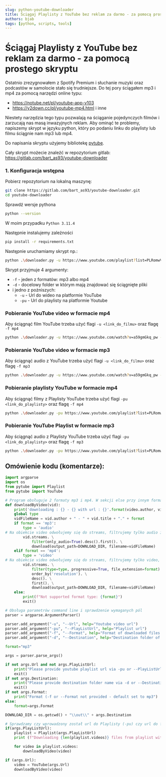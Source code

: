 ```yaml
---
slug: python-youtube-downloader
title: Ściągaj Playlisty z YouTube bez reklam za darmo - za pomocą prostego skryptu
authors: bjab
tags: [python, scripts, tools]
---
```

# Ściągaj Playlisty z YouTube bez reklam za darmo - za pomocą prostego skryptu
Ostatnio zrezygnowałem z Spotify Premium i słuchanie muzyki oraz podcastów w samolocie stało się trudniejsze. Do tej pory ściągałem mp3 i mp4 za pomocą narzędzi online typu:

- https://notube.net/pl/youtube-app-v103
- https://y2down.cc/pl/youtube-mp4.html i inne

Niestety narzędzia tego typu pozwalają na ściąganie pojedynczych filmów i zarzucają nas masą inwazyjnych reklam. Aby ominąć te problemy, napiszemy skrypt w języku python, który po podaniu linku do playlisty lub filmu ściągnie nam mp3 lub mp4.

Do napisania skryptu użyjemy bibliotekę [pytube](https://pytube.io/en/latest/).

Cały skrypt możecie znaleźć w repozytorium gitlab: https://gitlab.com/bart_as93/youtube-downloader
<!-- truncate -->
### 1. Konfiguracja wstępna

Pobierz repozytorium na lokalną maszynę:

```bash
git clone https://gitlab.com/bart_as93/youtube-downloader.git
cd youtube-downloader
```

Sprawdź wersje pythona

```bash
python --version
```

W moim przypadku `Python 3.11.4`

Następnie instalujemy zależności

```bash
pip install -r requirements.txt
```

Następnie uruchamiamy skrypt np.:

```bash
python .\downloader.py -u https://www.youtube.com/playlist?list=PLRomwVsNGznFggOY71VFRH_Wi8IOXj3hb -d music -f mp4
```

Skrypt przyjmuje 4 argumenty:

- `-f` - jeden z formatów: mp3 albo mp4
- `-d` - docelowy folder w którym mają znajdować się ściągnięte pliki
- i jedno z pożniszych:
  - `-u` - Url do wideo na platformie YouTube
  - `-pu` - Url do playlisty na platformie Youtube

### Pobieranie YouTube video w formacie mp4

Aby ściągnąć film YouTube trzeba użyć flagi `-u <link_do_filmu>` oraz flagę `-f mp4`

```bash
python .\downloader.py -u https://www.youtube.com/watch?v=a59gmGkq_pw -d movies -f mp4
```

### Pobieranie YouTube video w formacie mp3

Aby ściągnąć audio z YouTube trzeba użyć flagi `-u <link_do_filmu>` oraz flagę `-f mp3`

```bash
python .\downloader.py -u https://www.youtube.com/watch?v=a59gmGkq_pw -d music -f mp3
```

### Pobieranie playlisty YouTube w formacie mp4

Aby ściągnąć filmy z Playlisty YouTube trzeba użyć flagi `-pu <link_do_playlisty>` oraz flagę `-f mp4`

```bash
python .\downloader.py -pu https://www.youtube.com/playlist?list=PLRomwVsNGznFggOY71VFRH_Wi8IOXj3hb -d music-f mp4
```

### Pobieranie YouTube Playlist w formacie mp3

Aby ściągnąć audio z Playlisty YouTube trzeba użyć flagi `-pu <link_do_playlisty>` oraz flagę `-f mp3`

```bash
python .\downloader.py -pu https://www.youtube.com/playlist?list=PLRomwVsNGznFggOY71VFRH_Wi8IOXj3hb -d movies -f mp3
```

## Omówienie kodu (komentarze):

```python
import argparse
import os
from pytube import Playlist
from pytube import YouTube

# Program obsługuje 2 formaty mp3 i mp4. W sekcji else przy innym formacie program jest wyłączany
def downloadByVideo(vid):
    print('downloading : {} - {} with url : {}'.format(video.author, video.title, video.watch_url))
    global type
    vidFileName = vid.author + " - " + vid.title + "." + format
    if format == 'mp3':
        type = 'audio'
# Na obiekcie video odwołujemy się do streams, filtrujemy tylko audio i wywołujemy metodę download z opcjami opisującymi docelowy katalog w którym zostanie zapisany plik oraz nazwę pliku
        vid.streams. \
            filter(only_audio=True).desc().first(). \
            download(output_path=DOWNLOAD_DIR, filename=vidFileName)
    elif format == 'mp4':
        type = 'video'
# Na obiekcie video odwołujemy się do streams, filtrujemy tylko video, sortujemy od największego resolution i wywołujemy metodę download z opcjami opisującymi docelowy katalog w którym zostanie zapisany plik oraz nazwę pliku
        vid.streams. \
            filter(type=type, progressive=True, file_extension=format). \
            order_by('resolution'). \
            desc(). \
            first(). \
            download(output_path=DOWNLOAD_DIR, filename=vidFileName)
    else:
        print(f"Not supported format type: {format}")
        exit()

# Obsługa parametrów command line i sprawdzenie wymaganych pól
parser = argparse.ArgumentParser()

parser.add_argument("-u", "--Url", help="Youtube video url")
parser.add_argument("-pu", "--PlayListUrl", help="Playlist url")
parser.add_argument("-f", "--Format", help="Format of downloaded files - mp3 or mp4")
parser.add_argument("-d", "--Destination", help="Destination folder of downloaded files")

format="mp3"

args = parser.parse_args()

if not args.Url and not args.PlayListUrl:
    print("Please provide youtube playlist url via -pu or --PlayListUrl argument param or Youtube video url via -u or --Url")
    exit()
if not args.Destination:
    print("Please provide destination folder name via -d or --Destination argument param")
    exit()
if not args.Format:
    print("Format (-f or --Format not provided - default set to mp3")
else:
    format=args.Format

DOWNLOAD_DIR = os.getcwd() + "\\out\\" + args.Destination

# Sprawdzamy czy wprowadzony został url do Playlisty (-pu) czy url do filmu (-u) i na podstawie url ściągany jest film lub playlista
if(args.PlayListUrl):
    playlist = Playlist(args.PlayListUrl)
    print (f"Downloading {len(playlist.videos)} files from playlist with url: {args.Url}, with format: {args.Format}, to dir: {DOWNLOAD_DIR}")

    for video in playlist.videos:
        downloadByVideo(video)

if (args.Url):
    video = YouTube(args.Url)
    downloadByVideo(video)
```